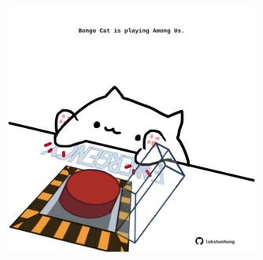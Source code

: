 <!-- built at 26/12/2022, 08:01:05 UTC -->
<p align="center">
  <img width="500" height="500" src="./ReadmeImage.svg">
</p>
